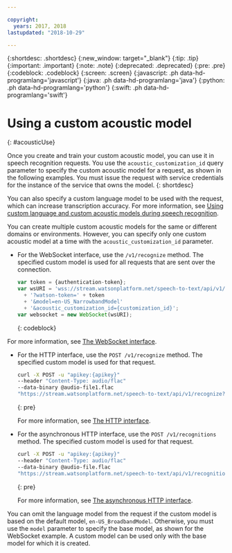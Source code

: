```yaml
---

copyright:
  years: 2017, 2018
lastupdated: "2018-10-29"

---
```


{:shortdesc: .shortdesc}
{:new_window: target="_blank"}
{:tip: .tip}
{:important: .important}
{:note: .note}
{:deprecated: .deprecated}
{:pre: .pre}
{:codeblock: .codeblock}
{:screen: .screen}
{:javascript: .ph data-hd-programlang='javascript'}
{:java: .ph data-hd-programlang='java'}
{:python: .ph data-hd-programlang='python'}
{:swift: .ph data-hd-programlang='swift'}

# Using a custom acoustic model
{: #acousticUse}

Once you create and train your custom acoustic model, you can use it in speech recognition requests. You use the `acoustic_customization_id` query parameter to specify the custom acoustic model for a request, as shown in the following examples. You must issue the request with service credentials for the instance of the service that owns the model.
{: shortdesc}

You can also specify a custom language model to be used with the request, which can increase transcription accuracy. For more information, see [Using custom language and custom acoustic models during speech recognition](/docs/services/speech-to-text/acoustic-both.html#useBothRecognize).

You can create multiple custom acoustic models for the same or different domains or environments. However, you can specify only one custom acoustic model at a time with the `acoustic_customization_id` parameter.

-   For the WebSocket interface, use the `/v1/recognize` method. The specified custom model is used for all requests that are sent over the connection.

    ```javascript
    var token = {authentication-token};
    var wsURI = 'wss://stream.watsonplatform.net/speech-to-text/api/v1/recognize'
      + '?watson-token=' + token
      + '&model=en-US_NarrowbandModel'
      + '&acoustic_customization_id={customization_id}';
    var websocket = new WebSocket(wsURI);
    ```
    {: codeblock}

   For more information, see [The WebSocket interface](/docs/services/speech-to-text/websockets.html).
-   For the HTTP interface, use the `POST /v1/recognize` method. The specified custom model is used for that request.

    ```bash
    curl -X POST -u "apikey:{apikey}"
    --header "Content-Type: audio/flac"
    --data-binary @audio-file1.flac
    "https://stream.watsonplatform.net/speech-to-text/api/v1/recognize?acoustic_customization_id={customization_id}"
    ```
    {: pre}

    For more information, see [The HTTP interface](/docs/services/speech-to-text/http.html).
-   For the asynchronous HTTP interface, use the `POST /v1/recognitions` method. The specified custom model is used for that request.

    ```bash
    curl -X POST -u "apikey:{apikey}"
    --header "Content-Type: audio/flac"
    --data-binary @audio-file.flac
    "https://stream.watsonplatform.net/speech-to-text/api/v1/recognitions?acoustic_customization_id={customization_id}"
    ```
    {: pre}

    For more information, see [The asynchronous HTTP interface](/docs/services/speech-to-text/async.html).

You can omit the language model from the request if the custom model is based on the default model, `en-US_BroadbandModel`. Otherwise, you must use the `model` parameter to specify the base model, as shown for the WebSocket example. A custom model can be used only with the base model for which it is created.
